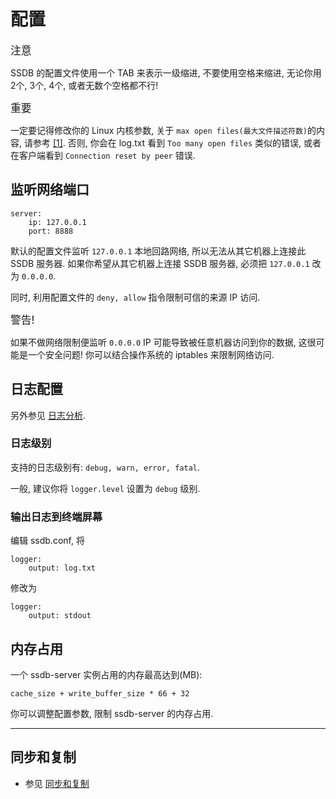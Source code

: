# 配置

<span class="label label-success" style="font-size: 120%;">注意</span>
<div class="alert alert-info">
    SSDB 的配置文件使用一个 TAB 来表示一级缩进, 不要使用空格来缩进, 无论你用2个, 3个, 4个, 或者无数个空格都不行!
</div>

<span class="label label-warning" style="font-size: 120%;">重要</span>
<div class="alert alert-danger">
	一定要记得修改你的 Linux 内核参数, 关于 <code>max open files(最大文件描述符数)</code>的内容, 请参考 <a href="http://www.ideawu.net/blog/archives/740.html">[1]</a>. 否则, 你会在 log.txt 看到 <code>Too many open files</code> 类似的错误, 或者在客户端看到 <code>Connection reset by peer</code> 错误.
</div>

## 监听网络端口

    server:
    	ip: 127.0.0.1
    	port: 8888

默认的配置文件监听 `127.0.0.1` 本地回路网络, 所以无法从其它机器上连接此 SSDB 服务器. 如果你希望从其它机器上连接 SSDB 服务器, 必须把 `127.0.0.1` 改为 `0.0.0.0`.

同时, 利用配置文件的 `deny, allow` 指令限制可信的来源 IP 访问.

<span class="label label-danger" style="font-size: 120%;">警告!</span>
<div class="alert alert-danger">
    如果不做网络限制便监听 <code>0.0.0.0</code> IP 可能导致被任意机器访问到你的数据, 这很可能是一个安全问题! 你可以结合操作系统的 iptables 来限制网络访问.
</div>


## 日志配置

另外参见 [日志分析](./logs.html).

### 日志级别

支持的日志级别有: `debug, warn, error, fatal`.

一般, 建议你将 `logger.level` 设置为 `debug` 级别.

### 输出日志到终端屏幕

编辑 ssdb.conf, 将

	logger:
		output: log.txt

修改为

	logger:
		output: stdout


## 内存占用

一个 ssdb-server 实例占用的内存最高达到(MB):

	cache_size + write_buffer_size * 66 + 32

你可以调整配置参数, 限制 ssdb-server 的内存占用.

---

## 同步和复制

* 参见 [同步和复制](./replication.html)

